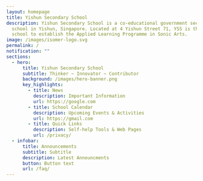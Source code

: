 ```yaml
---
layout: homepage
title: Yishun Secondary School
description: Yishun Secondary School is a co-educational government secondary
  school in Yishun, Singapore. Located at 4 Yishun Street 71, YSS is the first
  school to establish the Applied Learning Programme in Sonic Arts.
image: /images/isomer-logo.svg
permalink: /
notification: ""
sections:
  - hero:
      title: Yishun Secondary School
      subtitle: Thinker ~ Innovator ~ Contributor
      background: /images/hero-banner.png
      key_highlights:
        - title: News
          description: Important Information
          url: https://google.com
        - title: School Calendar
          description: Upcoming Events & Activities
          url: https://gmail.com
        - title: Quick Links
          description: Self-help Tools & Web Pages
          url: /privacy/
  - infobar:
      title: Announcements
      subtitle: Subtitle
      description: Latest Announcments
      button: Button text
      url: /faq/
---
```

